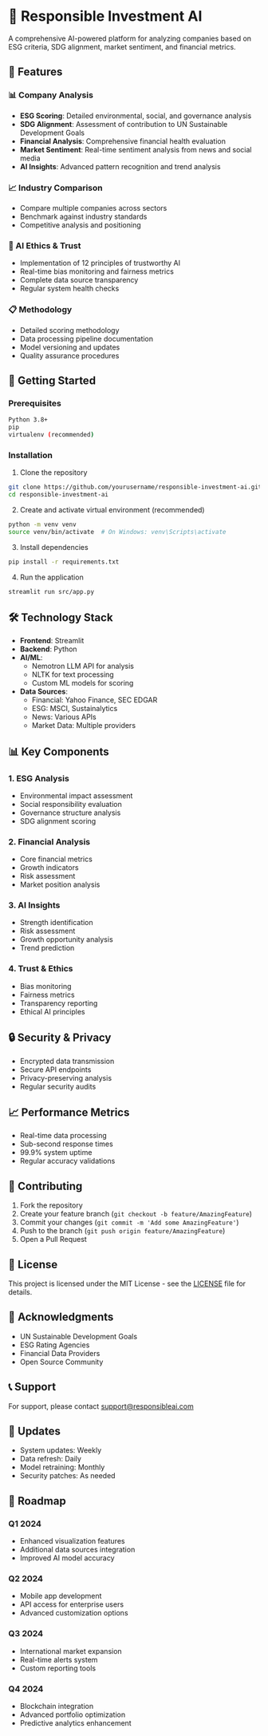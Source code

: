 # 🎯 Responsible Investment AI

A comprehensive AI-powered platform for analyzing companies based on ESG criteria, SDG alignment, market sentiment, and financial metrics.

## 🌟 Features

### 📊 Company Analysis
- **ESG Scoring**: Detailed environmental, social, and governance analysis
- **SDG Alignment**: Assessment of contribution to UN Sustainable Development Goals
- **Financial Analysis**: Comprehensive financial health evaluation
- **Market Sentiment**: Real-time sentiment analysis from news and social media
- **AI Insights**: Advanced pattern recognition and trend analysis

### 📈 Industry Comparison
- Compare multiple companies across sectors
- Benchmark against industry standards
- Competitive analysis and positioning

### 🤖 AI Ethics & Trust
- Implementation of 12 principles of trustworthy AI
- Real-time bias monitoring and fairness metrics
- Complete data source transparency
- Regular system health checks

### 📋 Methodology
- Detailed scoring methodology
- Data processing pipeline documentation
- Model versioning and updates
- Quality assurance procedures

## 🚀 Getting Started

### Prerequisites
```bash
Python 3.8+
pip
virtualenv (recommended)
```

### Installation

1. Clone the repository
```bash
git clone https://github.com/yourusername/responsible-investment-ai.git
cd responsible-investment-ai
```

2. Create and activate virtual environment (recommended)
```bash
python -m venv venv
source venv/bin/activate  # On Windows: venv\Scripts\activate
```

3. Install dependencies
```bash
pip install -r requirements.txt
```

4. Run the application
```bash
streamlit run src/app.py
```

## 🛠️ Technology Stack

- **Frontend**: Streamlit
- **Backend**: Python
- **AI/ML**: 
  - Nemotron LLM API for analysis
  - NLTK for text processing
  - Custom ML models for scoring
- **Data Sources**:
  - Financial: Yahoo Finance, SEC EDGAR
  - ESG: MSCI, Sustainalytics
  - News: Various APIs
  - Market Data: Multiple providers

## 📊 Key Components

### 1. ESG Analysis
- Environmental impact assessment
- Social responsibility evaluation
- Governance structure analysis
- SDG alignment scoring

### 2. Financial Analysis
- Core financial metrics
- Growth indicators
- Risk assessment
- Market position analysis

### 3. AI Insights
- Strength identification
- Risk assessment
- Growth opportunity analysis
- Trend prediction

### 4. Trust & Ethics
- Bias monitoring
- Fairness metrics
- Transparency reporting
- Ethical AI principles

## 🔒 Security & Privacy

- Encrypted data transmission
- Secure API endpoints
- Privacy-preserving analysis
- Regular security audits

## 📈 Performance Metrics

- Real-time data processing
- Sub-second response times
- 99.9% system uptime
- Regular accuracy validations

## 🤝 Contributing

1. Fork the repository
2. Create your feature branch (`git checkout -b feature/AmazingFeature`)
3. Commit your changes (`git commit -m 'Add some AmazingFeature'`)
4. Push to the branch (`git push origin feature/AmazingFeature`)
5. Open a Pull Request

## 📝 License

This project is licensed under the MIT License - see the [LICENSE](LICENSE) file for details.

## 🌟 Acknowledgments

- UN Sustainable Development Goals
- ESG Rating Agencies
- Financial Data Providers
- Open Source Community

## 📞 Support

For support, please contact [support@responsibleai.com](mailto:support@responsibleai.com)

## 🔄 Updates

- System updates: Weekly
- Data refresh: Daily
- Model retraining: Monthly
- Security patches: As needed

## 🎯 Roadmap

### Q1 2024
- Enhanced visualization features
- Additional data sources integration
- Improved AI model accuracy

### Q2 2024
- Mobile app development
- API access for enterprise users
- Advanced customization options

### Q3 2024
- International market expansion
- Real-time alerts system
- Custom reporting tools

### Q4 2024
- Blockchain integration
- Advanced portfolio optimization
- Predictive analytics enhancement 